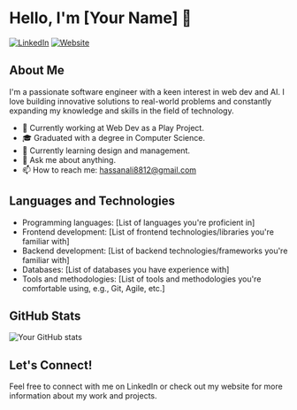 # Hello, I'm [Your Name] 👋

[![LinkedIn](https://img.shields.io/badge/LinkedIn-Connect-blue)](https://www.linkedin.com/in/alyhxn/)
[![Website](https://img.shields.io/badge/Website-Visit-yellowgreen)](https://alihxn.vercel.app/)

## About Me

I'm a passionate software engineer with a keen interest in web dev and AI. I love building innovative solutions to real-world problems and constantly expanding my knowledge and skills in the field of technology.

- 💼 Currently working at Web Dev as a Play Project.
- 🎓 Graduated with a degree in Computer Science.
- 🌱 Currently learning design and management.
- 💬 Ask me about anything.
- 📫 How to reach me: hassanali8812@gmail.com

## Languages and Technologies

- Programming languages: [List of languages you're proficient in]
- Frontend development: [List of frontend technologies/libraries you're familiar with]
- Backend development: [List of backend technologies/frameworks you're familiar with]
- Databases: [List of databases you have experience with]
- Tools and methodologies: [List of tools and methodologies you're comfortable using, e.g., Git, Agile, etc.]


## GitHub Stats

![Your GitHub stats](https://github-readme-stats.vercel.app/api?username=alyhxn&show_icons=true&theme=radical)

## Let's Connect!

Feel free to connect with me on LinkedIn or check out my website for more information about my work and projects.

